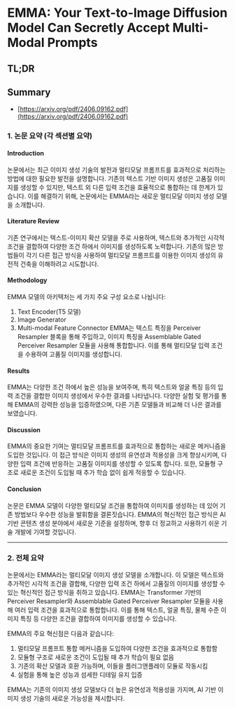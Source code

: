 # EMMA: Your Text-to-Image Diffusion Model Can Secretly Accept Multi-Modal Prompts
## TL;DR
## Summary
- [https://arxiv.org/pdf/2406.09162.pdf](https://arxiv.org/pdf/2406.09162.pdf)

### 1. 논문 요약 (각 섹션별 요약)

#### Introduction
논문에서는 최근 이미지 생성 기술의 발전과 멀티모달 프롬프트를 효과적으로 처리하는 방법에 대한 필요한 발전을 설명합니다. 기존의 텍스트 기반 이미지 생성은 고품질 이미지를 생성할 수 있지만, 텍스트 외 다른 입력 조건을 효율적으로 통합하는 데 한계가 있습니다. 이를 해결하기 위해, 논문에서는 EMMA라는 새로운 멀티모달 이미지 생성 모델을 소개합니다.

#### Literature Review
기존 연구에서는 텍스트-이미지 확산 모델을 주로 사용하며, 텍스트와 추가적인 시각적 조건을 결합하여 다양한 조건 하에서 이미지를 생성하도록 노력합니다. 기존의 많은 방법들이 각기 다른 접근 방식을 사용하여 멀티모달 프롬프트를 이용한 이미지 생성의 유전적 건축을 이해하려고 시도합니다.

#### Methodology
EMMA 모델의 아키텍처는 세 가지 주요 구성 요소로 나뉩니다: 
1. Text Encoder(T5 모델)
2. Image Generator
3. Multi-modal Feature Connector
EMMA는 텍스트 특징을 Perceiver Resampler 블록을 통해 주입하고, 이미지 특징을 Assemblable Gated Perceiver Resampler 모듈을 사용해 통합합니다. 이를 통해 멀티모달 입력 조건을 수용하여 고품질 이미지를 생성합니다.

#### Results
EMMA는 다양한 조건 하에서 높은 성능을 보여주며, 특히 텍스트와 얼굴 특징 등의 입력 조건을 결합한 이미지 생성에서 우수한 결과를 나타냅니다. 다양한 실험 및 평가를 통해 EMMA의 강력한 성능을 입증하였으며, 다른 기존 모델들과 비교해 더 나은 결과를 보였습니다.

#### Discussion
EMMA의 중요한 기여는 멀티모달 프롬프트를 효과적으로 통합하는 새로운 메커니즘을 도입한 것입니다. 이 접근 방식은 이미지 생성의 유연성과 적용성을 크게 향상시키며, 다양한 입력 조건에 반응하는 고품질 이미지를 생성할 수 있도록 합니다. 또한, 모듈형 구조로 새로운 조건이 도입될 때 추가 학습 없이 쉽게 적응할 수 있습니다.

#### Conclusion
논문은 EMMA 모델이 다양한 멀티모달 조건을 통합하여 이미지를 생성하는 데 있어 기존 방법보다 우수한 성능을 발휘함을 결론짓습니다. EMMA의 혁신적인 접근 방식은 AI 기반 콘텐츠 생성 분야에서 새로운 기준을 설정하며, 향후 더 정교하고 사용하기 쉬운 기술 개발에 기여할 것입니다.

---

### 2. 전체 요약

논문에서는 EMMA라는 멀티모달 이미지 생성 모델을 소개합니다. 이 모델은 텍스트와 추가적인 시각적 조건을 결합해, 다양한 입력 조건 하에서 고품질의 이미지를 생성할 수 있는 혁신적인 접근 방식을 취하고 있습니다. EMMA는 Transformer 기반의 Perceiver Resampler와 Assemblable Gated Perceiver Resampler 모듈을 사용해 여러 입력 조건을 효과적으로 통합합니다. 이를 통해 텍스트, 얼굴 특징, 물체 수준 이미지 특징 등 다양한 조건을 결합하여 이미지를 생성할 수 있습니다.

EMMA의 주요 혁신점은 다음과 같습니다:
1. 멀티모달 프롬프트 통합 메커니즘을 도입하여 다양한 조건을 효과적으로 통합함
2. 모듈형 구조로 새로운 조건이 도입될 때 추가 학습이 필요 없음
3. 기존의 확산 모델과 호환 가능하며, 이들을 플러그앤플레이 모듈로 작동시킴
4. 실험을 통해 높은 성능과 섬세한 디테일 유지 입증

EMMA는 기존의 이미지 생성 모델보다 더 높은 유연성과 적용성을 가지며, AI 기반 이미지 생성 기술의 새로운 가능성을 제시합니다.
